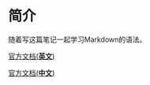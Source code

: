 # 简介
随着写这篇笔记一起学习Markdown的语法。

[官方文档(**英文**)](https://www.markdownguide.org/basic-syntax/)

[官方文档(**中文**)](https://markdown.com.cn/basic-syntax/)